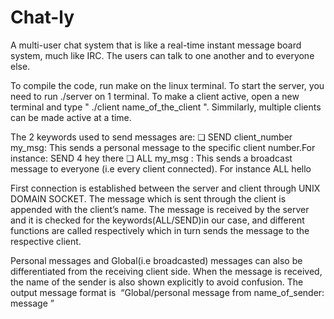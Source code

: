 # Chat-ly


A multi-user chat system that is like a real-time instant message board system, much like IRC. The users can talk to one another and to everyone else. 

To compile the code, run make on the linux terminal. To start the server, you need to run ./server on 1 terminal. 
To make a client active, open a new terminal and type " ./client name_of_the_client ". Simmilarly, multiple clients can be made active at a time.


The 2 keywords used to send messages are:
❏ SEND client_number my_msg​ : This sends a personal message to the specific client number.For instance: SEND 4 hey there
❏ ALL my_msg​ : This sends a broadcast message to everyone (i.e every client connected). For instance ALL hello



First connection is established between the server and client through UNIX DOMAIN SOCKET. The message which is sent through the client is appended with the client’s name. The message is received by the server and it is checked for the keywords(ALL/SEND)in our case, and different functions are called respectively which in turn sends the message to the respective client.

Personal messages and Global(i.e broadcasted) messages can also be differentiated from the receiving client side. When the message is received, the name of the sender is also shown explicitly to avoid confusion. 
The output message format is ​ “Global/personal message from name_of_sender: message ”
